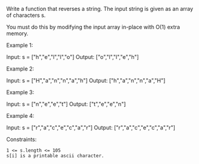 Write a function that reverses a string. The input string is given as an array of characters s.

You must do this by modifying the input array in-place with O(1) extra memory.


Example 1:

Input: s = ["h","e","l","l","o"]
Output: ["o","l","l","e","h"]

Example 2:

Input: s = ["H","a","n","n","a","h"]
Output: ["h","a","n","n","a","H"]

Example 3:

Input: s = ["n","e","e","t"]
Output: ["t","e","e","n"]

Example 4:

Input: s = ["r","a","c","e","c","a","r"]
Output: ["r","a","c","e","c","a","r"]


Constraints:

    1 <= s.length <= 105
    s[i] is a printable ascii character.
